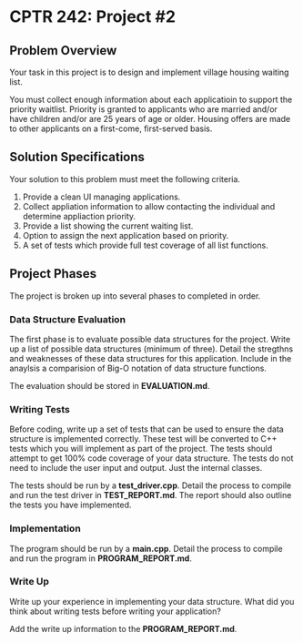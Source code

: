 # CPTR 242: Project #2

## Problem Overview
Your task in this project is to design and implement village housing waiting list.

You must collect enough information about each applicatioin to support the priority waitlist.
Priority is granted to applicants who are married and/or have children and/or are 25 years of age or older.
Housing offers are made to other applicants on a first-come, first-served basis. 

## Solution Specifications

Your solution to this problem must meet the following criteria.

1. Provide a clean UI managing applications.
2. Collect appliation information to allow contacting the individual and determine appliaction priority.
3. Provide a list showing the current waiting list.
4. Option to assign the next application based on priority.
5. A set of tests which provide full test coverage of all list functions. 


## Project Phases

The project is broken up into several phases to completed in order.

### Data Structure Evaluation

The first phase is to evaluate possible data structures for the project.
Write up a list of possible data structures (minimum of three).
Detail the stregthns and weaknesses of these data structures for this application.
Include in the anaylsis a comparision of Big-O notation of data structure functions.

The evaluation should be stored in __EVALUATION.md__. 


### Writing Tests

Before coding, write up a set of tests that can be used to ensure the data structure is implemented correctly.
These test will be converted to C++ tests which you will implement as part of the project.
The tests should attempt to get 100% code coverage of your data structure.
The tests do not need to include the user input and output.
Just the internal classes.

The tests should be run by a __test_driver.cpp__.
Detail the process to compile and run the test driver in __TEST_REPORT.md__.
The report should also outline the tests you have implemented.


### Implementation 

The program should be run by a __main.cpp__.
Detail the process to compile and run the program in __PROGRAM_REPORT.md__.


### Write Up

Write up your experience in implementing your data structure. 
What did you think about writing tests before writing your application?

Add the write up information to the __PROGRAM_REPORT.md__.
